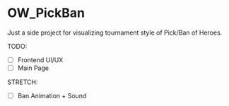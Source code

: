 # OW_PickBan

Just a side project for visualizing tournament style of Pick/Ban of Heroes.

TODO:

* [ ] Frontend UI/UX
* [ ] Main Page

STRETCH:

- [ ] Ban Animation + Sound
